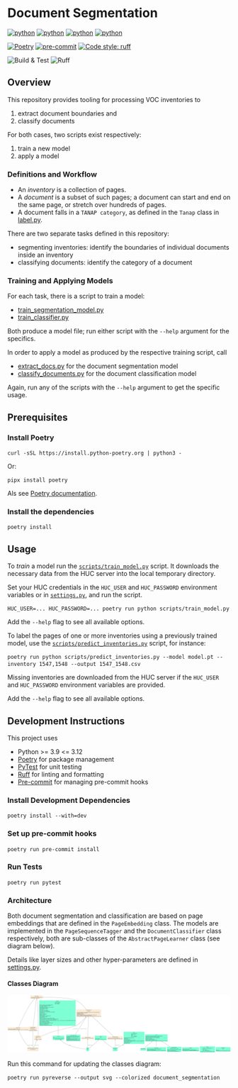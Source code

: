 # Document Segmentation

[![python](https://img.shields.io/badge/Python-3.9-3776AB.svg?style=flat&logo=python&logoColor=white)](https://www.python.org)
[![python](https://img.shields.io/badge/Python-3.10-3776AB.svg?style=flat&logo=python&logoColor=white)](https://www.python.org)
[![python](https://img.shields.io/badge/Python-3.11-3776AB.svg?style=flat&logo=python&logoColor=white)](https://www.python.org)
[![python](https://img.shields.io/badge/Python-3.12-3776AB.svg?style=flat&logo=python&logoColor=white)](https://www.python.org)

[![Poetry](https://img.shields.io/endpoint?url=https://python-poetry.org/badge/v0.json)](https://python-poetry.org/)
[![pre-commit](https://img.shields.io/badge/pre--commit-enabled-brightgreen?logo=pre-commit&logoColor=white)](https://github.com/pre-commit/pre-commit)
[![Code style: ruff](https://img.shields.io/badge/code%20style-ruff-000000.svg)](https://github.com/astral-sh/ruff)

![Build & Test](https://github.com/LAHTeR/document_segmentation/actions/workflows/build-test.yaml/badge.svg?branch=feature/badges)
![Ruff](https://github.com/LAHTeR/document_segmentation/actions/workflows/ruff.yaml/badge.svg?branch=feature/badges)

## Overview

This repository provides tooling for processing VOC inventories to

1. extract document boundaries and
1. classify documents

For both cases, two scripts exist respectively:

1. train a new model
2. apply a model

### Definitions and Workflow

- An _inventory_ is a collection of pages.
- A _document_ is a subset of such pages; a document can start and end on the same page, or stretch over hundreds of pages.
- A document falls in a `TANAP category`, as defined in the `Tanap` class in [label.py](document_segmentation/pagexml/datamodel/label.py).

There are two separate tasks defined in this repository:

- segmenting inventories: identify the boundaries of individual documents inside an inventory
- classifying documents: identify the category of a document

### Training and Applying Models

For each task, there is a script to train a model:

- [train_segmentation_model.py](scripts/train_segmentation_model.py)
- [train_classifier.py](scripts/train_classifier.py)

Both produce a model file; run either script with the `--help` argument for the specifics.

In order to apply a model as produced by the respective training script, call

- [extract_docs.py](scripts/extract_docs.py) for the document segmentation model
- [classify_documents.py](scripts/classify_documents.py) for the document classification model

Again, run any of the scripts with the `--help` argument to get the specific usage.

## Prerequisites

### Install Poetry

```console
curl -sSL https://install.python-poetry.org | python3 -
```

Or:

```console
pipx install poetry
```

Als see [Poetry documentation](https://python-poetry.org/docs/#installation).

### Install the dependencies

```console
poetry install
```

## Usage

To _train_ a model run the [`scripts/train_model.py`](scripts/train_segmentation_model.py) script.
It downloads the necessary data from the HUC server into the local temporary directory.

Set your HUC credentials in the `HUC_USER` and `HUC_PASSWORD` environment variables or in [`settings.py`](document_segmentation/settings.py), and run the script.

```console
HUC_USER=... HUC_PASSWORD=... poetry run python scripts/train_model.py
```

Add the `--help` flag to see all available options.

To label the pages of one or more inventories using a previously trained model, use the [`scripts/predict_inventories.py`](scripts/predict_inventories.py) script, for instance:

```console
poetry run python scripts/predict_inventories.py --model model.pt --inventory 1547,1548 --output 1547_1548.csv
```

Missing inventories are downloaded from the HUC server if the `HUC_USER` and `HUC_PASSWORD` environment variables are provided.

Add the `--help` flag to see all available options.

## Development Instructions

This project uses

- Python >= 3.9 <= 3.12
- [Poetry](https://python-poetry.org/) for package management
- [PyTest](https://docs.pytest.org) for unit testing
- [Ruff](https://github.com/astral-sh/ruff) for linting and formatting
- [Pre-commit](https://pre-commit.com/) for managing pre-commit hooks

### Install Development Dependencies

```console
poetry install --with=dev
```

### Set up pre-commit hooks

```console
poetry run pre-commit install
```

### Run Tests

```console
poetry run pytest
```

### Architecture

Both document segmentation and classification are based on page embeddings that are defined in the `PageEmbedding` class.
The models are implemented in the `PageSequenceTagger` and the `DocumentClassifier` class respectively, both are sub-classes of the `AbstractPageLearner` class (see diagram below).

Details like layer sizes and other hyper-parameters are defined in [settings.py](document_segmentation/settings.py).

#### Classes Diagram

![classes](classes.svg)

Run this command for updating the classes diagram:

```console
poetry run pyreverse --output svg --colorized document_segmentation
```
